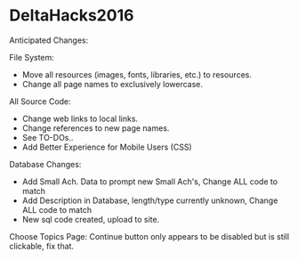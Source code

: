 # DeltaHacks2016

Anticipated Changes:

File System:
* Move all resources (images, fonts, libraries, etc.) to resources.
* Change all page names to exclusively lowercase.

All Source Code:
* Change web links to local links.
* Change references to new page names.
* See TO-DOs..
* Add Better Experience for Mobile Users (CSS)

Database Changes:
* Add Small Ach. Data to prompt new Small Ach's, Change ALL code to match
* Add Description in Database, length/type currently unknown, Change ALL code to match
* New sql code created, upload to site.

Choose Topics Page:
Continue button only appears to be disabled but is still clickable, fix that.
